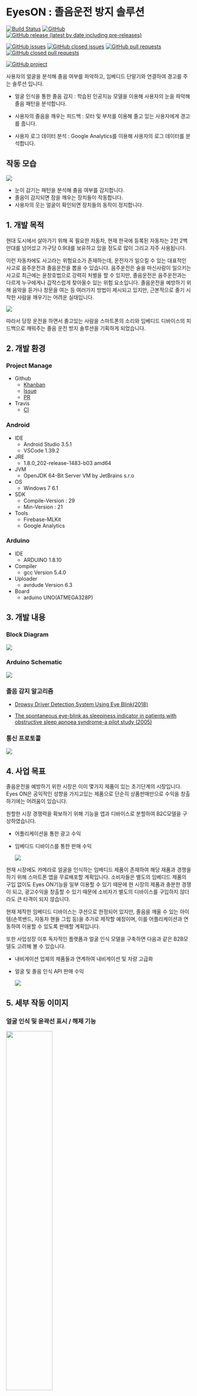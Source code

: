 # EyesON : 졸음운전 방지 솔루션 

[![Build Status](https://travis-ci.org/inerplat/EyesON.svg?branch=master)](https://travis-ci.org/inerplat/EyesON)
[![GitHub](https://img.shields.io/github/license/inerplat/EyesON)](https://github.com/inerplat/EyesON/blob/master/LICENSE)
[![GitHub release (latest by date including pre-releases)](https://img.shields.io/github/v/release/inerplat/EyesON?include_prereleases)](https://github.com/inerplat/EyesON/releases)


[![GitHub issues](https://img.shields.io/github/issues/inerplat/EyesON?color=red)](https://github.com/inerplat/EyesON/issues)
[![GitHub closed issues](https://img.shields.io/github/issues-closed/inerplat/EyesON?color=green)](https://github.com/inerplat/EyesON/issues?q=is%3Aissue+is%3Aclosed)
[![GitHub pull requests](https://img.shields.io/github/issues-pr/inerplat/EyesON)](https://github.com/inerplat/EyesON/pulls)
[![GitHub closed pull requests](https://img.shields.io/github/issues-pr-closed/inerplat/EyesON)](https://github.com/inerplat/EyesON/pulls?q=is%3Apr+is%3Aclosed)

[![GitHub project](https://img.shields.io/badge/Project-Khanban-ff509f?style=for-the-badge)](https://github.com/inerplat/EyesON/projects/1)

사용자의 얼굴을 분석해 졸음 여부를 파악하고, 임베디드 단말기와 연결하여 경고를 주는 솔루션 입니다.

 - 얼굴 인식을 통한 졸음 감지 : 학습된 인공지능 모델을 이용해 사용자의 눈을 파악해 졸음 패턴을 분석합니다.

 - 사용자의 졸음을 깨우는 피드백 : 모터 및 부저를 이용해 졸고 있는 사용자에게 경고를 줍니다.

 - 사용자 로그 데이터 분석 : Google Analytics를 이용해 사용자의 로그 데이터를 분석합니다.


## 작동 모습

   <img src="https://github.com/inerplat/EyesON/blob/master/docs/image/run.gif?raw=true">

- 눈이 감기는 패턴을 분석해 졸음 여부를 감지합니다.
- 졸음이 감지되면 잠을 깨우는 장치들이 작동합니다.
- 사용자의 웃는 얼굴이 확인되면 장치들의 동작이 정지합니다.


## 1. 개발 목적

현대 도시에서 살아가기 위해 꼭 필요한 자동차, 현재 한국에 등록된 자동차는 2천 2백만대를 넘어섰고 가구당 0.9대를 보유하고 있을 정도로 많이 그리고 자주 사용됩니다.

이런 자동차에도 사고라는 위험요소가 존재하는데, 운전자가 일으킬 수 있는 대표적인 사고로 음주운전과 졸음운전을 뽑을 수 있습니다.
음주운전은 술을 마신사람이 일으키는 사고로 최근에는 윤창호법으로 강력히 처벌을 할 수 있지만, 졸음운전은 음주운전과는 다르게 누구에게나 갑작스럽게 찾아올수 있는 위험 요소입니다.
졸음운전을 예방하기 위해 음악을 듣거나 창문을 여는 등 여러가지 방법이 제시되고 있지만, 근본적으로 졸기 시작한 사람을 깨우기는 어려운 실태입니다.
   
   <img src="https://github.com/inerplat/EyesON/blob/master/docs/image/introduce.jpg?raw=true">


따라서 당장 운전을 하면서 졸고있는 사람을 스마트폰의 소리와 임베디드 디바이스의 피드백으로 깨워주는 졸음 운전 방지 솔루션을 기획하게 되었습니다.

## 2. 개발 환경

### Project Manage
 - Github 
    - [Khanban](https://github.com/inerplat/EyesON/projects/1)
    - [Issue](https://github.com/inerplat/EyesON/issues?utf8=%E2%9C%93&q=is%3Aissue) 
    - [PR](https://github.com/inerplat/EyesON/pulls?utf8=%E2%9C%93&q=is%3Apr)
 - Travis
    - [CI](https://travis-ci.org/inerplat/EyesON)

### Android
 - IDE 
    - Android Studio 3.5.1 
    - VSCode 1.39.2
 - JRE 
    - 1.8.0_202-release-1483-b03 amd64
 - JVM 
    - OpenJDK 64-Bit Server VM by JetBrains s.r.o
 - OS
    - Windows 7 6.1
 - SDK
    - Compile-Version : 29
    - Min-Version : 21
 - Tools 
    - Firebase-MLKit
    - Google Analytics

### Arduino
 - IDE
	- ARDUINO 1.8.10
 - Compiler
	- gcc Version 5.4.0
 - Uploader
	- avrdude Version 6.3
 - Board
	- arduino UNO(ATMEGA328P)


## 3. 개발 내용

### Block Diagram

<img src = "https://github.com/inerplat/EyesON/blob/master/docs/image/block.jpg?raw=true" />

### Arduino Schematic

<img src = "https://github.com/inerplat/EyesON/blob/master/docs/image/arduino.jpg?raw=true" />

### 졸음 감지 알고리즘

 - [Drowsy Driver Detection System Using Eye Blink(2018)](https://www.researchgate.net/publication/251970873_Drowsy_driver_detection_system_using_eye_blink_patterns)

 - [The spontaneous eye-blink as sleepiness indicator in patients with obstructive sleep apnoea syndrome-a pilot study (2005)](https://www.researchgate.net/publication/251970873_Drowsy_driver_detection_system_using_eye_blink_patterns)

### 통신 프로토콜

   <img src = "https://github.com/inerplat/EyesON/blob/master/docs/image/protocol.jpg?raw=true">

## 4. 사업 목표

졸음운전을 예방하기 위한 시장은 이미 몇가지 제품이 있는 초기단계의 시장입니다.
Eyes ON은 공익적인 성향을 가지고있는 제품으로 단순히 상품판매만으로 수익을 창출하기에는 어려움이 있습니다.

원할한 시장 경쟁력을 확보하기 위해 기능을 앱과 디바이스로 분할하여 B2C모델을 구상하였습니다.
   - 어플리케이션을 통한 광고 수익
   - 임베디드 디바이스를 통한 판매 수익

      <img src="https://github.com/inerplat/EyesON/blob/master/docs/image/b2c.jpg?raw=true" />


현재 시장에도 카메라로 얼굴을 인식하는 임베디드 제품이 존재하여 해당 재품과 경쟁을 하기 위해 스마트폰 앱을 무료배포할 계획입니다.
소비자들은 별도의 임베디드 제품의 구입 없이도 Eyes ON기능을 일부 이용할 수 있기 때문에 현 시장의 제품과 충분한 경쟁이 되고, 
광고수익을 창출할 수 있기 때문에 소비자가 별도의 디바이스를 구입하지 않더라도 큰 타격이 되지 않습니다.

현재 제작한 임베디드 디바이스는 쿠션으로 한정되어 있지만, 졸음을 깨울 수 있는 아이템(손목밴드, 자동차 핸들 그립 등)을 추가로 제작할 예정이며,
이를 어플리케이션과 연동하여 이용할 수 있도록 판매할 계획입니다.

 또한 사업성장 이후 독자적인 플랫폼과 얼굴 인식 모델을 구축하면 다음과 같은 B2B모델도 고려해 볼 수 있습니다.
   - 내비게이션 업체의 제품들과 연계하여 내비게이션 및 차량 고급화
   - 얼굴 및 졸음 인식 API 판매 수익

      <img src="https://github.com/inerplat/EyesON/blob/master/docs/image/b2b.jpg?raw=true" />


## 5. 세부 작동 이미지

### 얼굴 인식 및 윤곽선 표시 / 해제 기능
<img src ="https://github.com/inerplat/EyesON/blob/master/docs/image/contour.gif?raw=true" width="50%" />

### 일반적인 눈 깜빡임 : 변화 없음
<img src = "https://github.com/inerplat/EyesON/blob/master/docs/image/nomal-close.gif?raw=true" width="50%" />

### 졸음이 감지된 눈 : 빨간색 사각형
<img src = "https://github.com/inerplat/EyesON/blob/master/docs/image/doze-close.gif?raw=true" width="50%" />

### 웃는 얼굴(알람 종료용 트리거) : 파란색 사각형
<img src = "https://github.com/inerplat/EyesON/blob/master/docs/image/smile.gif?raw=true" width="50%" />
